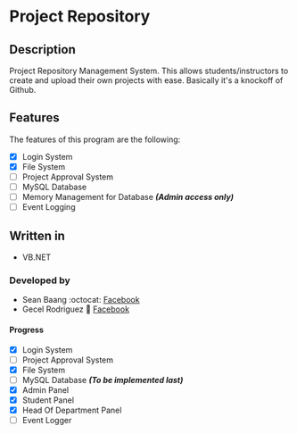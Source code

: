 # Project Repository

## Description
Project Repository Management System. This allows students/instructors
to create and upload their own projects with ease. Basically it's a knockoff
of Github.

## Features
The features of this program are the following:
- [X] Login System
- [X] File System
- [ ] Project Approval System
- [ ] MySQL Database
- [ ] Memory Management for Database ***(Admin access only)***
- [ ] Event Logging

## Written in
- VB.NET

### Developed by
- Sean Baang :octocat: [Facebook](https://www.facebook.com/m0L3cul3)
- Gecel Rodriguez :metal: [Facebook](https://www.facebook.com/CeonRz)

#### Progress
- [X] Login System
- [ ] Project Approval System
- [X] File System
- [ ] MySQL Database ***(To be implemented last)***
- [X] Admin Panel
- [X] Student Panel
- [X] Head Of Department Panel
- [ ] Event Logger
